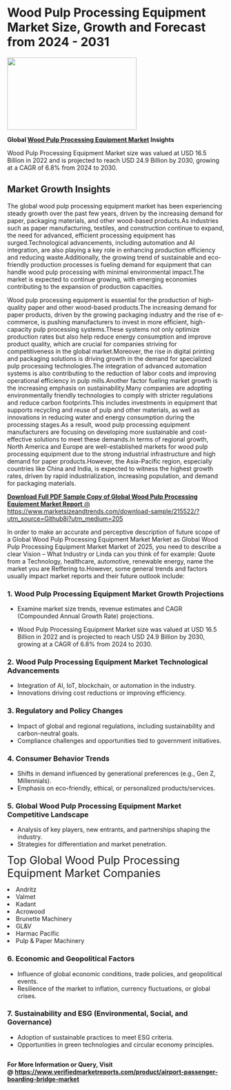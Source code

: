 <H1>Wood Pulp Processing Equipment Market Size, Growth and Forecast from 2024 - 2031</H1><img class="aligncenter size-medium wp-image-584254" src="https://thirdeyenews.in/wp-content/uploads/2024/09/Global-Market-Research-300x168.jpeg" alt="" width="300" height="168" /><p><strong>Global&nbsp;<a href="https://www.marketsizeandtrends.com/download-sample/215522/?utm_source=Github8j?utm_medium=205">Wood Pulp Processing Equipment Market</a> Insights</strong></p><p>Wood Pulp Processing Equipment Market size was valued at USD 16.5 Billion in 2022 and is projected to reach USD 24.9 Billion by 2030, growing at a CAGR of 6.8% from 2024 to 2030.</p><p><h2>Market Growth Insights</h2> <p>The global wood pulp processing equipment market has been experiencing steady growth over the past few years, driven by the increasing demand for paper, packaging materials, and other wood-based products.As industries such as paper manufacturing, textiles, and construction continue to expand, the need for advanced, efficient processing equipment has surged.Technological advancements, including automation and AI integration, are also playing a key role in enhancing production efficiency and reducing waste.Additionally, the growing trend of sustainable and eco-friendly production processes is fueling demand for equipment that can handle wood pulp processing with minimal environmental impact.The market is expected to continue growing, with emerging economies contributing to the expansion of production capacities.<a href="#" class="download-sample"></a></p> <p>Wood pulp processing equipment is essential for the production of high-quality paper and other wood-based products.The increasing demand for paper products, driven by the growing packaging industry and the rise of e-commerce, is pushing manufacturers to invest in more efficient, high-capacity pulp processing systems.These systems not only optimize production rates but also help reduce energy consumption and improve product quality, which are crucial for companies striving for competitiveness in the global market.Moreover, the rise in digital printing and packaging solutions is driving growth in the demand for specialized pulp processing technologies.The integration of advanced automation systems is also contributing to the reduction of labor costs and improving operational efficiency in pulp mills.Another factor fueling market growth is the increasing emphasis on sustainability.Many companies are adopting environmentally friendly technologies to comply with stricter regulations and reduce carbon footprints.This includes investments in equipment that supports recycling and reuse of pulp and other materials, as well as innovations in reducing water and energy consumption during the processing stages.As a result, wood pulp processing equipment manufacturers are focusing on developing more sustainable and cost-effective solutions to meet these demands.In terms of regional growth, North America and Europe are well-established markets for wood pulp processing equipment due to the strong industrial infrastructure and high demand for paper products.However, the Asia-Pacific region, especially countries like China and India, is expected to witness the highest growth rates, driven by rapid industrialization, increasing population, and demand for packaging materials.<a href="#" class="get-more"></p><p><span class=""><strong>Download Full PDF Sample Copy of Global Wood Pulp Processing Equipment Market Report</strong> @ <a href="https://www.marketsizeandtrends.com/download-sample/215522/?utm_source=Github8j?utm_medium=205" target="_blank">https://www.marketsizeandtrends.com/download-sample/215522/?utm_source=Github8j?utm_medium=205</a></span></p><p>In order to make an accurate and perceptive description of future scope of a Global&nbsp;Wood Pulp Processing Equipment Market Market as Global&nbsp;Wood Pulp Processing Equipment Market Market of 2025, you need to describe a clear Vision &ndash; What Industry or Linda can you think of for example: Quote from a Technology, healthcare, automotive, renewable energy, name the market you are Reffering to.However, some general trends and factors usually impact market reports and their future outlook include:</p><h3>1.&nbsp;<strong>Wood Pulp Processing Equipment Market Growth Projections</strong></h3><ul><li>Examine market size trends, revenue estimates and CAGR (Compounded Annual Growth Rate) projections.</li><li><p>Wood Pulp Processing Equipment Market size was valued at USD 16.5 Billion in 2022 and is projected to reach USD 24.9 Billion by 2030, growing at a CAGR of 6.8% from 2024 to 2030.</p></li></ul><h3>2.&nbsp;<strong>Wood Pulp Processing Equipment Market Technological Advancements</strong></h3><ul><li>Integration of AI, IoT, blockchain, or automation in the industry.</li><li>Innovations driving cost reductions or improving efficiency.</li></ul><h3>3.&nbsp;<strong>Regulatory and Policy Changes</strong></h3><ul><li>Impact of global and regional regulations, including sustainability and carbon-neutral goals.</li><li>Compliance challenges and opportunities tied to government initiatives.</li></ul><h3>4.&nbsp;<strong>Consumer Behavior Trends</strong></h3><ul><li>Shifts in demand influenced by generational preferences (e.g., Gen Z, Millennials).</li><li>Emphasis on eco-friendly, ethical, or personalized products/services.</li></ul><h3>5.&nbsp;<strong>Global Wood Pulp Processing Equipment Market Competitive Landscape</strong></h3><ul><li>Analysis of key players, new entrants, and partnerships shaping the industry.</li><li>Strategies for differentiation and market penetration.</li></ul><p data-pm-slice="1 1 []"><span style="color: inherit; font-family: inherit; font-size: 25px;">Top Global Wood Pulp Processing Equipment Market Companies</span></p><div class="" data-test-id=""><p><li>Andritz</li><li> Valmet</li><li> Kadant</li><li> Acrowood</li><li> Brunette Machinery</li><li> GL&V</li><li> Harmac Pacific</li><li> Pulp & Paper Machinery</li></p></div><h3>6.&nbsp;<strong>Economic and Geopolitical Factors</strong></h3><ul><li>Influence of global economic conditions, trade policies, and geopolitical events.</li><li>Resilience of the market to inflation, currency fluctuations, or global crises.</li></ul><h3>7.&nbsp;<strong>Sustainability and ESG (Environmental, Social, and Governance)</strong></h3><ul><li>Adoption of sustainable practices to meet ESG criteria.</li><li>Opportunities in green technologies and circular economy principles.</li></ul><h2><strong style="font-size: 14px;">For More Information or Query, Visit @&nbsp;</strong><a style="background-color: #ffffff; font-size: 14px;" href="https://www.marketsizeandtrends.com/report/wood-pulp-processing-equipment-market/" target="_blank">https://www.verifiedmarketreports.com/product/airport-passenger-boarding-bridge-market</a></h2>